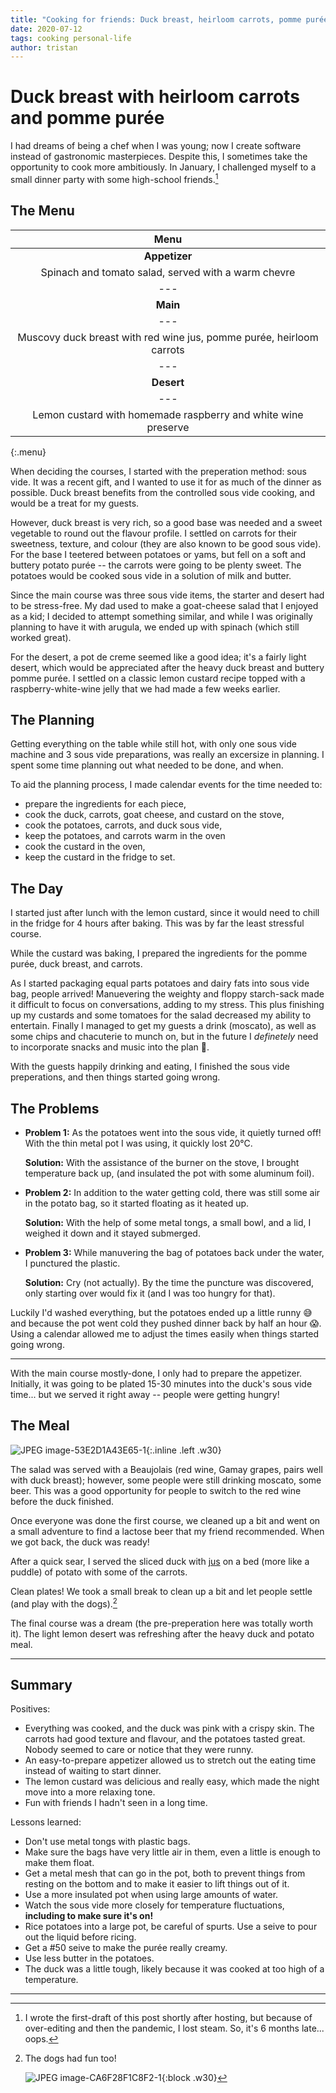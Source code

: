 ```yaml
---
title: "Cooking for friends: Duck breast, heirloom carrots, pomme purée"
date: 2020-07-12
tags: cooking personal-life
author: tristan
---
```


# Duck breast with heirloom carrots and pomme purée 

I had dreams of being a chef when I was young; now I create
software instead of gastronomic masterpieces. Despite this, I sometimes take
the opportunity to cook more ambitiously. In January, I challenged myself to a
small dinner party with some high-school friends.[^im-late]

## The Menu

| Menu |
| :-: |
| **Appetizer** |
| Spinach and tomato salad, served with a warm chevre |
| ---
| **Main** |
| ---
| Muscovy duck breast with red wine jus, pomme purée, heirloom carrots |
| ---
| **Desert** |
| ---
| Lemon custard with homemade raspberry and white wine preserve |
{:.menu}

When deciding the courses, I started with the preperation method: sous vide.
It was a recent gift, and I wanted to use it for as much of the dinner as
possible. Duck breast benefits from the controlled sous vide cooking, and would
be a treat for my guests.

However, duck breast is very rich, so a good base was needed and a sweet
vegetable to round out the flavour profile. I settled on carrots for their
sweetness, texture, and colour (they are also known to be good sous vide). For
the base I teetered between potatoes or yams, but fell on a soft and buttery
potato purée -- the carrots were going to be plenty sweet. The potatoes would
be cooked sous vide in a solution of milk and butter.

Since the main course was three sous vide items, the starter and desert had
to be stress-free. My dad used to make a goat-cheese salad that I enjoyed as a
kid; I decided to attempt something similar, and while I was originally
planning to have it with arugula, we ended up with spinach (which still worked
great).

For the desert, a pot de creme seemed like a good idea; it's a fairly light
desert, which would be appreciated after the heavy duck breast and buttery
pomme purée. I settled on a classic lemon custard recipe topped
with a raspberry-white-wine jelly that we had made a few weeks earlier.

## The Planning

Getting everything on the table while still hot, with only one sous vide
machine and 3 sous vide preparations, was really an excersize in planning. I
spent some time planning out what needed to be done, and when.

To aid the planning process, I made calendar events for the time 
needed to:
- prepare the ingredients for each piece,
- cook the duck, carrots, goat cheese, and custard on the stove, 
- cook the potatoes, carrots, and duck sous vide,
- keep the  potatoes, and carrots warm in the oven
- cook the custard in the oven,
- keep the custard in the fridge to set. 

## The Day

I started just after lunch with the lemon custard, since it would need to chill
in the fridge for 4 hours after baking. This was by far the least stressful
course.

While the custard was baking, I prepared the ingredients for the pomme purée,
duck breast, and carrots.

As I started packaging equal parts potatoes and dairy fats into sous vide bag,
people arrived! Manuevering the weighty and floppy starch-sack made it
difficult to focus on conversations, adding to my stress. This plus finishing
up my custards and some tomatoes for the salad decreased my ability to
entertain. Finally I managed to get my guests a drink (moscato), as well as
some chips and chacuterie to munch on, but in the future I _definetely_ need to
incorporate snacks and music into the plan 😬.

With the guests happily drinking and eating, I finished the sous vide
preperations, and then things started going wrong.

## The Problems

- **Problem 1:** As the potatoes went into the sous vide, it quietly turned
  off! With the thin metal pot I was using, it quickly lost 20°C. 

  **Solution:** With the assistance of the burner on the stove, I brought
  temperature back up, (and insulated the pot with some aluminum foil).

- **Problem 2:** In addition to the water getting cold, there was still some
  air in the potato bag, so it started floating as it heated up. 

  **Solution:** With the help of some metal tongs, a small bowl, and a lid, I
  weighed it down and it stayed submerged.

- **Problem 3:** While manuvering the bag of potatoes back under the water, I
  punctured the plastic.

  **Solution:** Cry (not actually). By the time the puncture was discovered,
  only starting over would fix it (and I was too hungry for that).

Luckily I'd washed everything, but the potatoes ended up a little runny 😅 and
because the pot went cold they pushed dinner back by half an hour 😱. Using a
calendar allowed me to adjust the times easily when things started going wrong.

---

With the main course mostly-done, I only had to prepare the appetizer.
Initially, it was going to be plated 15-30 minutes into the duck's sous
vide time... but we served it right away -- people were getting hungry!

## The Meal

![JPEG image-53E2D1A43E65-1](/assets/images/food.png){:.inline .left .w30}

The salad was served with a Beaujolais (red wine, Gamay grapes, pairs well with
duck breast); however, some people were still drinking moscato, some beer. This
was a good opportunity for people to switch to the red wine before the duck
finished.

Once everyone was done the first course, we cleaned up a bit and went on a
small adventure to find a lactose beer that my friend recommended. When we got
back, the duck was ready!

After a quick sear, I served the sliced duck with [jus][jus-wiki] on a
bed (more like a puddle) of potato with some of the carrots.

Clean plates! We took a small break to clean up a bit and let people settle
(and play with the dogs).[^the-dogs]

The final course was a dream (the pre-preperation here was totally worth
it). The light lemon desert was refreshing after the heavy duck and potato
meal. 

---

## Summary

Positives:

- Everything was cooked, and the duck was pink with a crispy skin. The carrots
  had good texture and flavour, and the potatoes tasted great. Nobody seemed to
  care or notice that they were runny.
- An easy-to-prepare appetizer allowed us to stretch out the eating time
  instead of waiting to start dinner.
- The lemon custard was delicious and really easy, which made the night move
  into a more relaxing tone.
- Fun with friends I hadn't seen in a long time. 

Lessons learned:

- Don't use metal tongs with plastic bags.
- Make sure the bags have very little air in them, even a little is enough to
  make them float.
- Get a metal mesh that can go in the pot, both to prevent things from resting
  on the bottom and to make it easier to lift things out of it.
- Use a more insulated pot when using large amounts of water.
- Watch the sous vide more closely for temperature fluctuations, **including to
  make sure it's on!**
- Rice potatoes into a large pot, be careful of spurts. Use a seive to pour out
  the liquid before ricing.
- Get a #50 seive to make the purée really creamy.
- Use less butter in the potatoes.
- The duck was a little tough, likely because it was cooked at too high of a
  temperature.

---

[^the-dogs]: The dogs had fun too! 
    
    ![JPEG image-CA6F28F1C8F2-1](/assets/images/dogs.jpeg){:block .w30}

[^im-late]: I wrote the first-draft of this post shortly after hosting, but
    because of over-editing and then the pandemic, I lost steam. So, it's 6
    months late... oops.

[duck-confit-wiki]: https://en.wikipedia.org/wiki/Duck_confit "Duck Confit - Wikipedia"
[cassoulet-wiki]: https://en.wikipedia.org/wiki/Cassoulet "Cassoulet - Wikipedia"
[jus-wiki]: https://en.wikipedia.org/wiki/Au_jus
[fond-babish]: https://www.reddit.com/r/bingingwithbabish/comments/cn9q22/fond/
